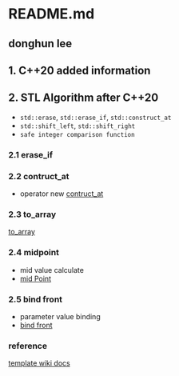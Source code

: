 # README.md

## donghun lee

## 1. C++20 added information 

## 2. STL Algorithm after C++20

- `std::erase`, `std::erase_if`, `std::construct_at`    
- `std::shift_left`, `std::shift_right` 
- `safe integer comparison function`

### 2.1 erase_if

### 2.2 contruct_at 

- operator new 
[contruct_at](../example/construct_at.cpp)


### 2.3 to_array

[to_array](to_array.cpp)  

### 2.4 midpoint 

- mid value calculate 
- [mid Point](midpoint.cpp)

### 2.5 bind front  

- parameter value binding 
- [bind front](bind_front.cpp)  

### reference 

[template wiki docs](https://wikidocs.net/501)  

